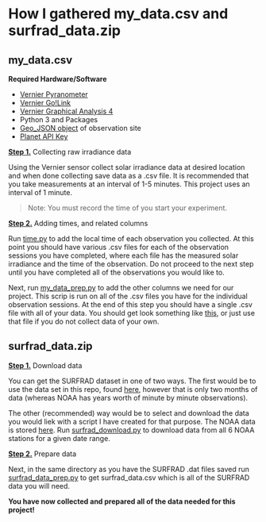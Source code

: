 # How I gathered my_data.csv and surfrad_data.zip

## my_data.csv 

**Required Hardware/Software**
+ [Vernier Pyranometer](https://www.vernier.com/product/pyranometer/)
+ [Vernier Go!Link](https://www.vernier.com/product/golink/)
+ [Vernier Graphical Analysis 4](https://www.vernier.com/product/graphical-analysis-4/)
+ Python 3 and Packages
+ [Geo_JSON object](http://geojson.io/) of observation site
+ [Planet API Key](https://www.planet.com/)

**<ins>Step 1.</ins>** Collecting raw irradiance data


Using the Vernier sensor collect solar irradiance data at desired location and when done collecting save data as a .csv file.
It is recommended that you take measurements at an interval of 1-5 minutes. This project uses an interval of 1 minute.
> Note: You must record the time of you start your experiment.


**<ins>Step 2.</ins>** Adding times, and related columns


Run [time.py](https://github.com/ian-double-u/solar/blob/master/time.py) to add the local time of each observation you collected. At this point you should have various .csv files for each of the observation sessions you have completed, where each file has the measured solar irradiance and the time of the observation. Do not proceed to the next step until you have completed all of the observations you would like to.

Next, run [my_data_prep.py](https://github.com/ian-double-u/solar/blob/master/my_data_prep.py) to add the other columns we need for our project. This scrip is run on all of the .csv files you have for the individual observation sessions. At the end of this step you should have a single .csv file with all of your data. You should get look something like [this](https://github.com/ian-double-u/solar/blob/master/data/my_data.csv), or just use that file if you do not collect data of your own.


## surfrad_data.zip

**<ins>Step 1.</ins>** Download data

You can get the SURFRAD dataset in one of two ways. The first would be to use the data set in this repo, found [here](https://github.com/ian-double-u/solar/blob/master/data/surfrad_data.zip), however that is only two months of data (whereas NOAA has years worth of minute by minute observations). 

The other (recommended) way would be to select and download the data you would liek with a script I have created for that purpose.  The NOAA data is stored [here](https://www.esrl.noaa.gov/gmd/grad/surfrad/).  Run [surfrad_download.py](https://github.com/ian-double-u/solar/blob/master/surfrad_download.py) to download data from all 6 NOAA stations for a given date range. 


**<ins>Step 2.</ins>** Prepare data


Next, in the same directory as you have the SURFRAD .dat files saved run [surfrad_data_prep.py](https://github.com/ian-double-u/solar/blob/master/surfrad_data_prep.py) to get surfrad_data.csv which is all of the SURFRAD data you will need. 


**You have now collected and prepared all of the data needed for this project!**
